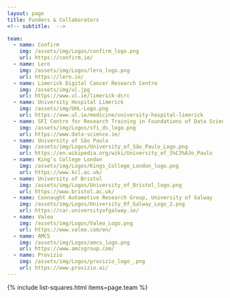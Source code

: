 ```yaml
---
layout: page
title: Funders & Collaborators
<!-- subtitle:  -->

team:
  - name: Confirm
    img: /assets/img/Logos/confirm_logo.png
    url: https://confirm.ie/
  - name: Lero
    img: /assets/img/Logos/lero_logo.png
    url: https://lero.ie/
  - name: Limerick Digital Cancer Research Centre 
    img: /assets/img/ul.jpg
    url: https://www.ul.ie/limerick-dcrc
  - name: University Hospital Limerick  
    img: /assets/img/UHL-Logo.png
    url: https://www.ul.ie/medicine/university-hospital-limerick
  - name: SFI Centre for Research Training in Foundations of Data Science  
    img: /assets/img/Logos/sfi_ds_logo.png
    url: https://www.data-science.ie/
  - name: University of São Paulo
    img: /assets/img/Logos/University_of_São_Paulo_Logo.png
    url: https://en.wikipedia.org/wiki/University_of_S%C3%A3o_Paulo
  - name: King’s College London 
    img: /assets/img/Logos/Kings_College_London_logo.png
    url: https://www.kcl.ac.uk/ 
  - name: University of Bristol 
    img: /assets/img/Logos/University_of_Bristol_logo.png
    url: https://www.bristol.ac.uk/
  - name: Connaught Automotive Research Group, University of Galway  
    img: /assets/img/Logos/University_Of_Galway_Logo_2.png
    url: https://car.universityofgalway.ie/
  - name: Valeo   
    img: /assets/img/Logos/Valeo_Logo.png
    url: https://www.valeo.com/en/   
  - name: AMCS
    img: /assets/img/Logos/amcs_logo.png
    url: https://www.amcsgroup.com/
  - name: Provizio
    img: /assets/img/Logos/provizio_logo_.png
    url: https://www.provizio.ai/
---
```

{% include list-squares.html items=page.team %}
